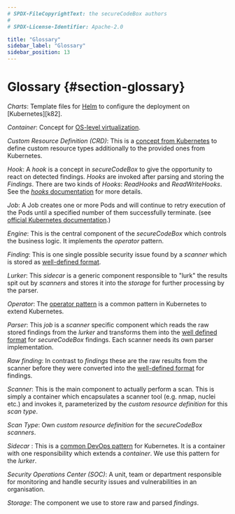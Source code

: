 ```yaml
---
# SPDX-FileCopyrightText: the secureCodeBox authors
#
# SPDX-License-Identifier: Apache-2.0

title: "Glossary"
sidebar_label: "Glossary"
sidebar_position: 13
---
```

# Glossary {#section-glossary}

_Charts_: Template files for [Helm][] to configure the deployment on [Kubernetes][k82].

_Container_: Concept for [OS-level virtualization][wiki-container].

_Custom Resource Definition (CRD)_: This is a [concept from Kubernetes][k8s-custom-resources] to define custom resource types additionally to the provided ones from Kubernetes. 

_Hook_: A _hook_ is a concept in _secureCodeBox_ to give the opportunity to react on detected findings. _Hooks_ are invoked after parsing and storing the _Findings_. There are two kinds of _Hooks_: _ReadHooks_ and _ReadWriteHooks_. See the [_hooks_ documentation](/docs/hooks) for more details.

_Job_: A Job creates one or more Pods and will continue to retry execution of the Pods until a specified number of them successfully terminate. (see [official Kubernetes documentation][k82-job-doc].)

_Engine_: This is the central component of the _secureCodeBox_ which controls the business logic. It implements the _operator_ pattern. 

_Finding_: This is one single possible security issue found by a _scanner_ which is stored as [well-defined format](/docs/api/finding).

_Lurker_: This _sidecar_ is a generic component responsible to "lurk" the results spit out by _scanners_ and stores it into the _storage_ for further processing by the parser. 

_Operator_: The [operator pattern][k82-operator] is a common pattern in Kubernetes to extend Kubernetes.

_Parser_: This _job_ is a _scanner_ specific component which reads the raw stored findings from the _lurker_ and transforms them into the [well defined format](/docs/api/finding) for _secureCodeBox_ findings. Each scanner needs its own parser implementation. 

_Raw finding_: In contrast to _findings_ these are the raw results from the scanner before they were converted into the [well-defined format](/docs/api/finding) for findings.

_Scanner_: This is the main component to actually perform a scan. This is simply a container which encapsulates a scanner tool (e.g. nmap, nuclei etc.) and invokes it, parameterized by the _custom resource definition_ for this _scan type_.

_Scan Type_: Own _custom resource definition_ for the _secureCodeBox_ _scanners_.

_Sidecar_ : This is a [common DevOps pattern][k8s-sidecar] for Kubernetes. It is a container with one responsibility which extends a _container_. We use this pattern for the _lurker_.

_Security Operations Center (SOC)_: A unit, team or department responsible for monitoring and handle security issues and vulnerabilities in an organisation.

_Storage_: The component we use to store raw and parsed _findings_. 

[wiki-container]:         https://en.wikipedia.org/wiki/OS-level_virtualization
[helm]:                   https://helm.sh/                  
[k8s]:                    https://kubernetes.io/
[k8s-custom-resources]:   https://kubernetes.io/docs/concepts/extend-kubernetes/api-extension/custom-resources/
[k82-job-doc]:            https://kubernetes.io/docs/concepts/workloads/controllers/job/
[k82-operator]:           https://kubernetes.io/docs/concepts/extend-kubernetes/operator/
[k8s-sidecar]:            https://kubebyexample.com/en/learning-paths/operator-framework/kubernetes-api-fundamentals/side-car-pattern
